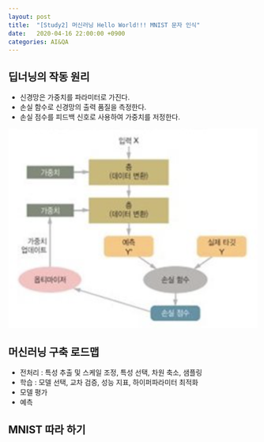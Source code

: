```yaml
---
layout: post
title:  "[Study2] 머신러닝 Hello World!!! MNIST 문자 인식"
date:   2020-04-16 22:00:00 +0900
categories: AI&QA
---
```


## 딥너닝의 작동 원리

- 신경망은 가중치를 파라미터로 가진다.
- 손실 함수로 신경망의 출력 품질을 측정한다.
- 손실 점수를 피드백 신호로 사용하여 가중치를 저정한다.

![딥러닝 작동 원리](/img/deep-learning-principle.png)

## 머신러닝 구축 로드맵

- 전처리 : 특성 추출 및 스케일 조정, 특성 선택, 차원 축소, 샘플링
- 학습 : 모델 선택, 교차 검증, 성능 지표, 하이퍼파라미터 최적화
- 모델 평가
- 예측

## MNIST 따라 하기
